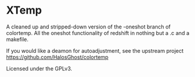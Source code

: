 # XTemp
A cleaned up and stripped-down version of the -oneshot branch of colortemp. All the oneshot functionality of redshift in nothing but a .c and a makefile.

If you would like a deamon for autoadjustment, see the upstream project https://github.com/HalosGhost/colortemp

Licensed under the GPLv3.

